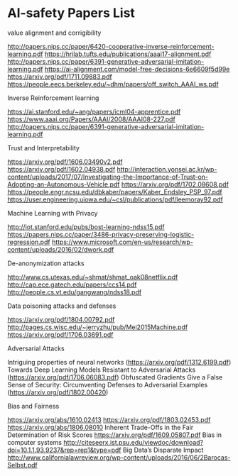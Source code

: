 # AI-safety Papers List

value alignment and corrigibility

http://papers.nips.cc/paper/6420-cooperative-inverse-reinforcement-learning.pdf
https://hrilab.tufts.edu/publications/aaai17-alignment.pdf
http://papers.nips.cc/paper/6391-generative-adversarial-imitation-learning.pdf
https://ai-alignment.com/model-free-decisions-6e6609f5d99e
https://arxiv.org/pdf/1711.09883.pdf
https://people.eecs.berkeley.edu/~dhm/papers/off_switch_AAAI_ws.pdf

Inverse Reinforcement learning

https://ai.stanford.edu/~ang/papers/icml04-apprentice.pdf
https://www.aaai.org/Papers/AAAI/2008/AAAI08-227.pdf
http://papers.nips.cc/paper/6391-generative-adversarial-imitation-learning.pdf

Trust and Interpretability

https://arxiv.org/pdf/1606.03490v2.pdf
https://arxiv.org/pdf/1602.04938.pdf
http://interaction.yonsei.ac.kr/wp-content/uploads/2017/07/Investigating-the-Importance-of-Trust-on-Adopting-an-Autonomous-Vehicle.pdf
https://arxiv.org/pdf/1702.08608.pdf
https://people.engr.ncsu.edu/dbkaber/papers/Kaber_Endsley_PSP_97.pdf
https://user.engineering.uiowa.edu/~csl/publications/pdf/leemoray92.pdf

Machine Learning with Privacy

http://iot.stanford.edu/pubs/bost-learning-ndss15.pdf
https://papers.nips.cc/paper/3486-privacy-preserving-logistic-regression.pdf
https://www.microsoft.com/en-us/research/wp-content/uploads/2016/02/dwork.pdf

De-anonymization attacks

http://www.cs.utexas.edu/~shmat/shmat_oak08netflix.pdf
http://cap.ece.gatech.edu/papers/ccs14.pdf
http://people.cs.vt.edu/gangwang/ndss18.pdf

Data poisoning attacks and defenses

https://arxiv.org/pdf/1804.00792.pdf
http://pages.cs.wisc.edu/~jerryzhu/pub/Mei2015Machine.pdf
https://arxiv.org/pdf/1706.03691.pdf

Adversarial Attacks

Intriguing properties of neural networks (https://arxiv.org/pdf/1312.6199.pdf)
Towards Deep Learning Models Resistant to Adversarial Attacks (https://arxiv.org/pdf/1706.06083.pdf)
Obfuscated Gradients Give a False Sense of Security: Circumventing Defenses to Adversarial Examples (https://arxiv.org/pdf/1802.00420)

Bias and Fairness

https://arxiv.org/abs/1610.02413
https://arxiv.org/pdf/1803.02453.pdf
https://arxiv.org/abs/1806.08010
Inherent Trade-Offs in the Fair Determination of Risk Scores https://arxiv.org/pdf/1609.05807.pdf
Bias in computer systems http://citeseerx.ist.psu.edu/viewdoc/download?doi=10.1.1.93.9237&rep=rep1&type=pdf
Big Data’s Disparate Impact http://www.californialawreview.org/wp-content/uploads/2016/06/2Barocas-Selbst.pdf
